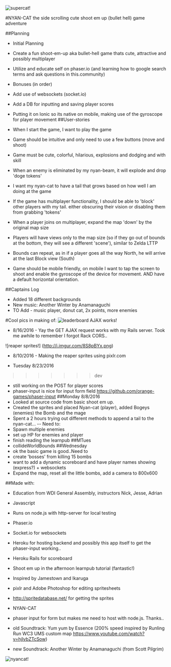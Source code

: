 ![supercat!](http://i.imgur.com/wRx0njy.gif)

#NYAN-CAT the side scrolling cute shoot em up (bullet hell) game adventure


##Planning
- Initial Planning
* Create a fun shoot-em-up aka bullet-hell game thats cute, attractive and possibly multiplayer

* Utilize and educate self on phaser.io (and learning how to google search terms and ask questions in this.community)

- Bonuses (in order)

* Add use of websockets (socket.io)

* Add a DB for inputting and saving player scores

* Putting it on Ionic so its native on mobile, making use of the gyroscope for player movement
##User-stories
* When I start the game, I want to play the game

* Game should be intuitive and only need to use a few buttons (move and shoot)

* Game must be cute, colorful, hilarious, explosions and dodging and with skill

* When an enemy is eliminated by my nyan-beam, it will explode and drop 'doge tokens'

* I want my nyan-cat to have a tail that grows based on how well I am doing at the game

* If the game has multiplayer functionality, I should be able to 'block' other players with my tail. either obscuring their vision or disabling them from grabbing 'tokens'

* When a player joins on multiplayer, expand the map 'down' by the original map size

* Players will have views only to the map size (so if they go out of bounds at the bottom, they will see a different 'scene'), similar to Zelda LTTP

* Bounds can repeat, as in if a player goes all the way North, he will arrive at the last Block view (South)

* Game should be mobile friendly, on mobile I want to tap the screen to shoot and enable the gyroscope of the device for movement. AND have a default horizontal orientation.

##Captains Log
- Added 18 different backgrounds
- New music: Another Winter by Anamanaguchi
- TO Add - music player, donut cat, 2x points, more enemies

#Cool pics in making of:
![leaderboard AJAX works!](http://i.imgur.com/hjndGSH.png)
- 8/16/2016 - Yay the GET AJAX request works with my Rails server. Took me awhile to remember I forgot Rack CORS..

![reaper sprites!] (http://i.imgur.com/8S8pBYx.png)
- 8/10/2016 - Making the reaper sprites using pixlr.com

- Tuesday 8/23/2016
>>>>>>> dev
* still working on the POST for player scores
* phaser-input is nice for input form field https://github.com/orange-games/phaser-input
##Monday 8/8/2016
* Looked at source code from basic shoot em up.
* Created the sprites and placed Nyan-cat (player), added Bogeys (enemies) the Bomb and the mage
* Spent a 2 hours trying out different methods to append a tail to the nyan-cat...
-- Need to:
* Spawn multiple enemies
* set up HP for enemies and player
* finish reading the learnpub
##MTues
* collideWorldBounds
##Wednesday
* ok the basic game is good..Need to
* create 'bosses' from killing 15 bombs
* want to add a dynamic scoreboard and have player names showing (express?) + websockets
* Expand the map, reset all the little bombs, add a camera to 800x600




##Made with:
- Education from WDI General Assembly, instructors Nick, Jesse, Adrian
- Javascript
- Runs on node.js with http-server for local testing
- Phaser.io
- Socket.io for websockets
- Heroku for hosting backend and possibly this app itself to get the phaser-input working..
- Heroku Rails for scoreboard
- Shoot em up in the afternoon learnpub tutorial (fantastic!)
- Inspired by Jamestown and Ikaruga
- pixlr and Adobe Photoshop for editing spritesheets
- http://spritedatabase.net/ for getting the sprites
- NYAN-CAT

- phaser input for form but makes me need to host with node.js. Thanks..


- old Soundtrack: Yum yum by Essence (200% speed inspired by Runling Run WC3 UMS  custom map https://www.youtube.com/watch?v=hjIvbZTcSow)
- new Soundtrack: Another Winter by Anamanaguchi (from Scott Pilgrim)


![nyancat!](http://i.imgur.com/64eW42B.png)
